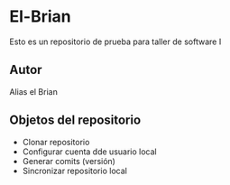 # El-Brian

Esto es un repositorio de prueba para taller de software I

## Autor

Alias el Brian

## Objetos del repositorio

* Clonar repositorio
* Configurar cuenta dde usuario local
* Generar comits (versión)
* Sincronizar repositorio local

